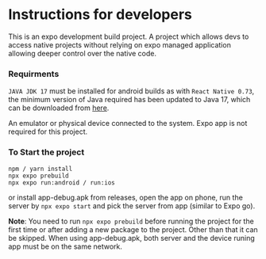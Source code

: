 # Instructions for developers
This is an expo development build project. A project which allows devs to access native projects without relying on expo managed application allowing deeper control over the native code.

### Requirments
`JAVA JDK 17` must be installed for android builds as with `React Native 0.73`, the minimum version of Java required has been updated to Java 17, which can be downloaded from [here](https://aka.ms/download-jdk/microsoft-jdk-17.0.10-windows-x64.zip).

An emulator or physical device connected to the system. Expo app is not required for this project.

### To Start the project
```
npm / yarn install
npx expo prebuild
npx expo run:android / run:ios
```
or install app-debug.apk from releases, open the app on phone, run the server by `npx expo start` and pick the server from app (similar to Expo go).

**Note**: You need to run `npx expo prebuild` before running the project for the first time or after adding a new package to the project. Other than that it can be skipped. When using app-debug.apk, both server and the device runing app must be on the same network.
